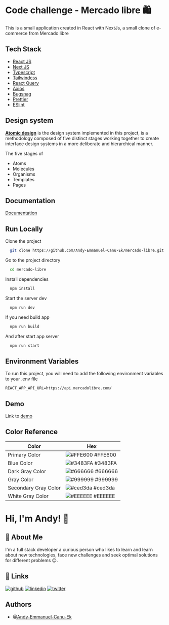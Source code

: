 # Code challenge - Mercado libre 🛍️

This is a small application created in React with NextJs, a small clone of e-commerce from Mercado libre

## Tech Stack

- [React JS](https://es.reactjs.org/)
- [Next JS](https://nextjs.org/)
- [Typescript](https://www.typescriptlang.org/)
- [Tailwindcss](https://tailwindcss.com/)
- [React Query](https://react-query.tanstack.com/)
- [Axios](https://axios-http.com/docs/intro)
- [Bugsnag](https://www.bugsnag.com/)
- [Prettier](https://prettier.io/)
- [ESlint](https://eslint.org/)

## Design system

[**Atomic design**](https://atomicdesign.bradfrost.com/chapter-2/) is the design system implemented in this project,
is a methodology composed of five distinct stages working
together to create interface design systems in a more
deliberate and hierarchical manner.

The five stages of

- Atoms
- Molecules
- Organisms
- Templates
- Pages

## Documentation

[Documentation](https://drive.google.com/file/d/1s-iftaoTZ4L_hleoFOEAhBmhi7S5eDwj/view?usp=sharing)

## Run Locally

Clone the project

```bash
  git clone https://github.com/Andy-Emmanuel-Canu-Ek/mercado-libre.git
```

Go to the project directory

```bash
  cd mercado-libre
```

Install dependencies

```bash
  npm install
```

Start the server dev

```bash
  npm run dev
```

If you need build app

```bash
  npm run build
```

And after start app server

```bash
  npm run start
```

## Environment Variables

To run this project, you will need to add the following environment variables to your .env file

`REACT_APP_API_URL=https://api.mercadolibre.com/`

## Demo

Link to [demo](https://code-challenge-mercado-libre.herokuapp.com/)

## Color Reference

| Color                | Hex                                                              |
| -------------------- | ---------------------------------------------------------------- |
| Primary Color        | ![#FFE600](https://via.placeholder.com/10/FFE600?text=+) #FFE600 |
| Blue Color           | ![#3483FA](https://via.placeholder.com/10/3483FA?text=+) #3483FA |
| Dark Gray Color      | ![#666666](https://via.placeholder.com/10/666666?text=+) #666666 |
| Gray Color           | ![#999999](https://via.placeholder.com/10/999999?text=+) #999999 |
| Secondary Gray Color | ![#ced3da](https://via.placeholder.com/10/ced3da?text=+) #ced3da |
| White Gray Color     | ![#EEEEEE](https://via.placeholder.com/10/EEEEEE?text=+) #EEEEEE |

# Hi, I'm Andy! 👋

## 🚀 About Me

I'm a full stack developer a curious person who likes to learn and learn about new technologies,
face new challenges and seek optimal solutions for different problems 😉.

## 🔗 Links

[![github](https://img.shields.io/badge/github-000?style=for-the-badge&logo=ko-fi&logoColor=white)](https://github.com/Andy-Emmanuel-Canu-Ek)
[![linkedin](https://img.shields.io/badge/linkedin-0A66C2?style=for-the-badge&logo=linkedin&logoColor=white)](https://www.linkedin.com/in/andy-emmanuel-canul-ek/)
[![twitter](https://img.shields.io/badge/twitter-1DA1F2?style=for-the-badge&logo=twitter&logoColor=white)](https://twitter.com/andycanul17)

## Authors

- [@Andy-Emmanuel-Canu-Ek](https://github.com/Andy-Emmanuel-Canu-Ek)
